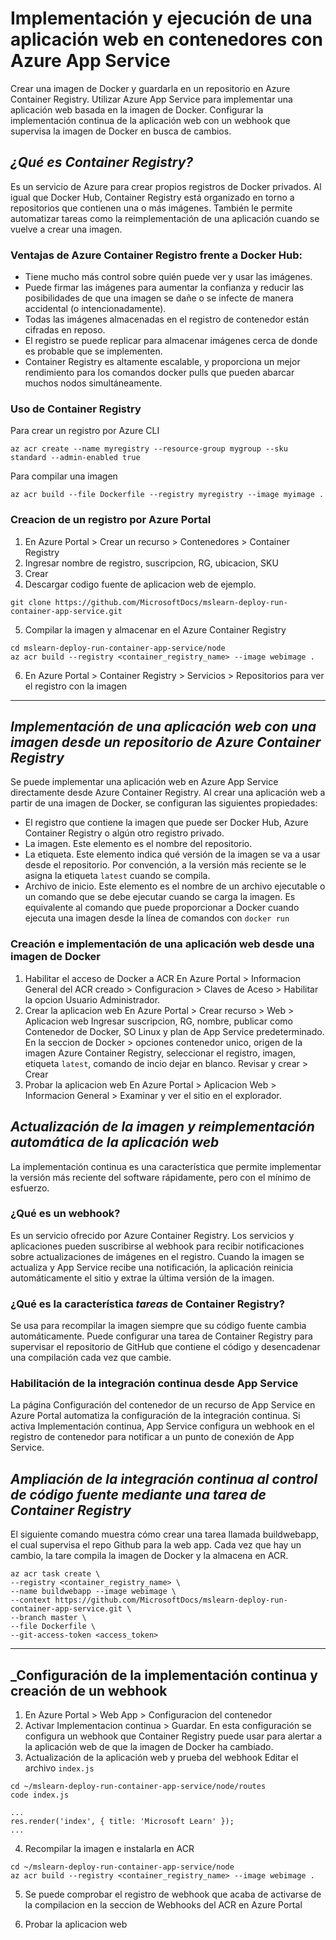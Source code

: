 # Implementación y ejecución de una aplicación web en contenedores con Azure App Service
Crear una imagen de Docker y guardarla en un repositorio en Azure Container Registry. Utilizar Azure App Service para implementar una aplicación web basada en la imagen de Docker. Configurar la implementación continua de la aplicación web con un webhook que supervisa la imagen de Docker en busca de cambios.

## _¿Qué es Container Registry?_
Es un servicio de Azure para crear propios registros de Docker privados. Al igual que Docker Hub, Container Registry está organizado en torno a repositorios que contienen una o más imágenes. También le permite automatizar tareas como la reimplementación de una aplicación cuando se vuelve a crear una imagen. 

### Ventajas de Azure Container Registro frente a Docker Hub:
- Tiene mucho más control sobre quién puede ver y usar las imágenes.
- Puede firmar las imágenes para aumentar la confianza y reducir las posibilidades de que una imagen se dañe o se infecte de manera accidental (o intencionadamente).
- Todas las imágenes almacenadas en el registro de contenedor están cifradas en reposo.
- El registro se puede replicar para almacenar imágenes cerca de donde es probable que se implementen.
- Container Registry es altamente escalable, y proporciona un mejor rendimiento para los comandos docker pulls que pueden abarcar muchos nodos simultáneamente. 

### Uso de Container Registry
Para crear un registro por Azure CLI 
```
az acr create --name myregistry --resource-group mygroup --sku standard --admin-enabled true
```

Para compilar una imagen 
```
az acr build --file Dockerfile --registry myregistry --image myimage .
```

### Creacion de un registro por Azure Portal
1. En Azure Portal > Crear un recurso > Contenedores > Container Registry
2. Ingresar nombre de registro, suscripcion, RG, ubicacion, SKU
3. Crear
4. Descargar codigo fuente de aplicacion web de ejemplo.
```
git clone https://github.com/MicrosoftDocs/mslearn-deploy-run-container-app-service.git
```
5. Compilar la imagen y almacenar en el Azure Container Registry 
```
cd mslearn-deploy-run-container-app-service/node
az acr build --registry <container_registry_name> --image webimage .
```
6. En Azure Portal > Container Registry > Servicios > Repositorios para ver el registro con la imagen 

---

## _Implementación de una aplicación web con una imagen desde un repositorio de Azure Container Registry_
Se puede implementar una aplicación web en Azure App Service directamente desde Azure Container Registry. Al crear una aplicación web a partir de una imagen de Docker, se configuran las siguientes propiedades:

- El registro que contiene la imagen que puede ser Docker Hub, Azure Container Registry o algún otro registro privado.
- La imagen. Este elemento es el nombre del repositorio.
- La etiqueta. Este elemento indica qué versión de la imagen se va a usar desde el repositorio. Por convención, a la versión más reciente se le asigna la etiqueta `latest` cuando se compila.
- Archivo de inicio. Este elemento es el nombre de un archivo ejecutable o un comando que se debe ejecutar cuando se carga la imagen. Es equivalente al comando que puede proporcionar a Docker cuando ejecuta una imagen desde la línea de comandos con `docker run` 

### Creación e implementación de una aplicación web desde una imagen de Docker
1. Habilitar el acceso de Docker a ACR
En Azure Portal > Informacion General del ACR creado > Configuracion > Claves de Aceso > Habilitar la opcion Usuario Administrador.
2. Crear la aplicacion web
En Azure Portal > Crear recurso > Web > Aplicacion web 
Ingresar suscripcion, RG, nombre, publicar como Contenedor de Docker, SO Linux y plan de App Service predeterminado.
En la seccion de Docker > opciones contenedor unico, origen de la imagen Azure Container Registry, seleccionar el registro, imagen, etiqueta `latest`, comando de incio dejar en blanco.
Revisar y crear > Crear
3. Probar la aplicacion web
En Azure Portal > Aplicacion Web > Informacion General > Examinar y ver el sitio en el explorador.

## _Actualización de la imagen y reimplementación automática de la aplicación web_
La implementación continua es una característica que permite implementar la versión más reciente del software rápidamente, pero con el mínimo de esfuerzo.

### ¿Qué es un webhook?
Es un servicio ofrecido por Azure Container Registry. Los servicios y aplicaciones pueden suscribirse al webhook para recibir notificaciones sobre actualizaciones de imágenes en el registro. Cuando la imagen se actualiza y App Service recibe una notificación, la aplicación reinicia automáticamente el sitio y extrae la última versión de la imagen.

### ¿Qué es la característica _tareas_ de Container Registry?
Se usa para recompilar la imagen siempre que su código fuente cambia automáticamente. Puede configurar una tarea de Container Registry para supervisar el repositorio de GitHub que contiene el código y desencadenar una compilación cada vez que cambie. 

### Habilitación de la integración continua desde App Service
La página Configuración del contenedor de un recurso de App Service en Azure Portal automatiza la configuración de la integración continua. Si activa Implementación continua, App Service configura un webhook en el registro de contenedor para notificar a un punto de conexión de App Service. 

## _Ampliación de la integración continua al control de código fuente mediante una tarea de Container Registry_
El siguiente comando muestra cómo crear una tarea llamada buildwebapp, el cual supervisa el repo Github para la web app. Cada vez que hay un cambio, la tare compila la imagen de Docker y la almacena en ACR.
```
az acr task create \
--registry <container_registry_name> \
--name buildwebapp --image webimage \
--context https://github.com/MicrosoftDocs/mslearn-deploy-run-container-app-service.git \
--branch master \
--file Dockerfile \
--git-access-token <access_token>
```

---

## _Configuración de la implementación continua y creación de un webhook
1. En Azure Portal > Web App > Configuracion del contenedor
2. Activar Implementacion continua > Guardar. En esta configuración se configura un webhook que Container Registry puede usar para alertar a la aplicación web de que la imagen de Docker ha cambiado.
3. Actualización de la aplicación web y prueba del webhook
Editar el archivo `index.js`
```
cd ~/mslearn-deploy-run-container-app-service/node/routes
code index.js

...
res.render('index', { title: 'Microsoft Learn' });
...
```
4. Recompilar la imagen e instalarla en ACR
```
cd ~/mslearn-deploy-run-container-app-service/node
az acr build --registry <container_registry_name> --image webimage .
```

5. Se puede comprobar el registro de webhook que acaba de activarse de la compilacion en la seccion de Webhooks del ACR en Azure Portal

6. Probar la aplicacion web